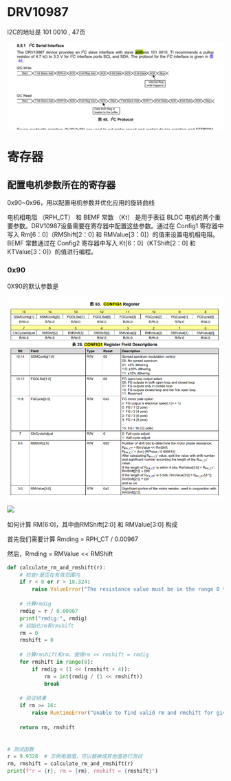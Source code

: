 # DRV10987

I2C的地址是 101 0010 , 47页

![](./src/drv10987_i2c地址.png)

# 寄存器

## 配置电机参数所在的寄存器

0x90~0x96，用以配置电机参数并优化应用的旋转曲线

电机相电阻 （RPH_CT） 和 BEMF 常数 （Kt） 是用于表征 BLDC 电机的两个重要参数。DRV10987设备需要在寄存器中配置这些参数。通过在 Config1 寄存器中写入 Rm[6：0]（RMShift[2：0] 和 RMValue[3：0]）的值来设置电机相电阻。BEMF 常数通过在 Config2 寄存器中写入 Kt[6：0]（KTShift[2：0] 和 KTValue[3：0]）的值进行编程。

### 0x90

0X90的默认参数是

![](./src/drv10987_0x90.png)

![](./src/drv10987电阻增值表.png)

如何计算 RM[6:0]，其中由RMShift[2:0] 和 RMValue[3:0] 构成

首先我们需要计算 Rmding = RPH_CT / 0.00967

然后，Rmding = RMValue << RMShift

```python
def calculate_rm_and_rmshift(r):
    # 检查r是否在有效范围内
    if r < 0 or r > 18.324:
        raise ValueError("The resistance value must be in the range 0 to 18.324")

    # 计算rmdig
    rmdig = r / 0.00967
    print("rmdig:", rmdig)
    # 初始化rm和rmshift
    rm = 0
    rmshift = 0

    # 计算rmshift和rm，使得rm << rmshift = rmdig
    for rmshift in range(8):
        if rmdig < (1 << (rmshift + 4)):
            rm = int(rmdig / (1 << rmshift))
            break

    # 验证结果
    if rm >= 16:
        raise RuntimeError("Unable to find valid rm and rmshift for given r")

    return rm, rmshift


# 测试函数
r = 9.9328  # 示例电阻值，可以替换成其他值进行测试
rm, rmshift = calculate_rm_and_rmshift(r)
print(f"r = {r}, rm = {rm}, rmshift = {rmshift}")

```



